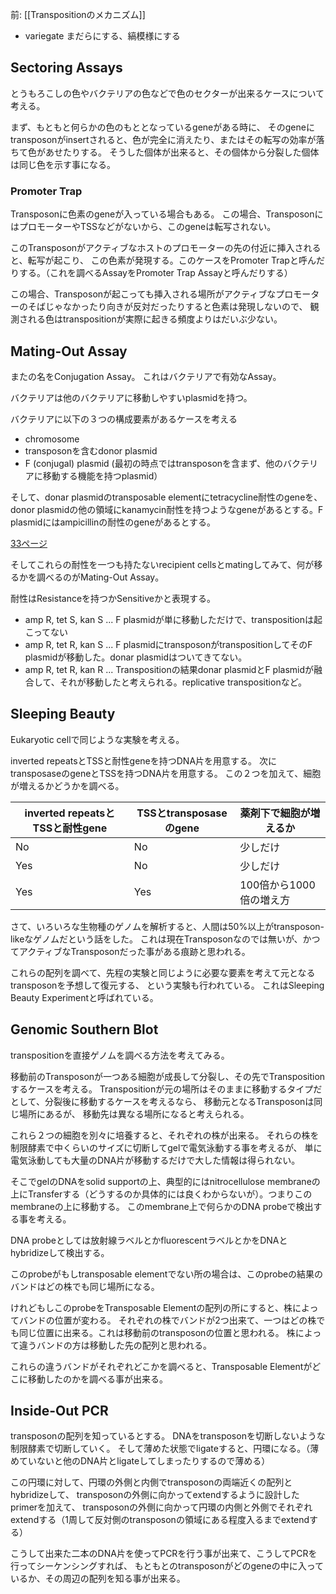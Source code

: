 前: [[Transpositionのメカニズム]]

- variegate まだらにする、縞模様にする

## Sectoring Assays

とうもろこしの色やバクテリアの色などで色のセクターが出来るケースについて考える。

まず、もともと何らかの色のもととなっているgeneがある時に、
そのgeneにtransposonがinsertされると、色が完全に消えたり、またはその転写の効率が落ちて色があせたりする。
そうした個体が出来ると、その個体から分裂した個体は同じ色を示す事になる。

### Promoter Trap

Transposonに色素のgeneが入っている場合もある。
この場合、TransposonにはプロモーターやTSSなどがないから、このgeneは転写されない。

このTransposonがアクティブなホストのプロモーターの先の付近に挿入されると、転写が起こり、
この色素が発現する。このケースをPromoter Trapと呼んだりする。（これを調べるAssayをPromoter Trap Assayと呼んだりする）

この場合、Transposonが起こっても挿入される場所がアクティブなプロモーターのそばじゃなかったり向きが反対だったりすると色素は発現しないので、
観測される色はtranspositionが実際に起きる頻度よりはだいぶ少ない。

## Mating-Out Assay

またの名をConjugation Assay。
これはバクテリアで有効なAssay。

バクテリアは他のバクテリアに移動しやすいplasmidを持つ。

バクテリアに以下の３つの構成要素があるケースを考える

- chromosome
- transposonを含むdonor plasmid
- F (conjugal) plasmid (最初の時点ではtransposonを含まず、他のバクテリアに移動する機能を持つplasmid）

そして、donar plasmidのtransposable elementにtetracycline耐性のgeneを、donor plasmidの他の領域にkanamycin耐性を持つようなgeneがあるとする。F plasmidにはampicillinの耐性のgeneがあるとする。

[33ページ](https://karino2.github.io/ImageGallery/MolecularBiology728x2.html#lg=1&slide=32)

そしてこれらの耐性を一つも持たないrecipient cellsとmatingしてみて、何が移るかを調べるのがMating-Out Assay。

耐性はResistanceを持つかSensitiveかと表現する。

- amp R, tet S, kan S ... F plasmidが単に移動しただけで、transpositionは起こってない
- amp R, tet R, kan S ... F plasmidにtransposonがtranspositionしてそのF plasmidが移動した。donar plasmidはついてきてない。
- amp R, tet R, kan R ... Transpositionの結果donar plasmidとF plasmidが融合して、それが移動したと考えられる。replicative transpositionなど。


## Sleeping Beauty

Eukaryotic cellで同じような実験を考える。

inverted repeatsとTSSと耐性geneを持つDNA片を用意する。
次にtransposaseのgeneとTSSを持つDNA片を用意する。
この２つを加えて、細胞が増えるかどうかを調べる。

| inverted repeatsとTSSと耐性gene | TSSとtransposaseのgene | 薬剤下で細胞が増えるか |
| ---- | ---- | ---- |
| No | No | 少しだけ |
| Yes | No | 少しだけ |
| Yes | Yes | 100倍から1000倍の増え方 |

さて、いろいろな生物種のゲノムを解析すると、人間は50%以上がtransposon-likeなゲノムだという話をした。
これは現在Transposonなのでは無いが、かつてアクティブなTransposonだった事がある痕跡と思われる。

これらの配列を調べて、先程の実験と同じように必要な要素を考えて元となるtransposonを予想して復元する、
という実験も行われている。
これはSleeping Beauty Experimentと呼ばれている。

## Genomic Southern Blot

transpositionを直接ゲノムを調べる方法を考えてみる。

移動前のTransposonが一つある細胞が成長して分裂し、その先でTranspositionするケースを考える。
Transpositionが元の場所はそのままに移動するタイプだとして、分裂後に移動するケースを考えるなら、
移動元となるTransposonは同じ場所にあるが、
移動先は異なる場所になると考えられる。

これら２つの細胞を別々に培養すると、それぞれの株が出来る。
それらの株を制限酵素で中くらいのサイズに切断してgelで電気泳動する事を考えるが、
単に電気泳動しても大量のDNA片が移動するだけで大した情報は得られない。

そこでgelのDNAをsolid supportの上、典型的にはnitrocellulose membraneの上にTransferする（どうするのか具体的には良くわからないが）。つまりこのmembraneの上に移動する。
このmembrane上で何らかのDNA probeで検出する事を考える。

DNA probeとしては放射線ラベルとかfluorescentラベルとかをDNAとhybridizeして検出する。

このprobeがもしtransposable elementでない所の場合は、このprobeの結果のバンドはどの株でも同じ場所になる。

けれどもしこのprobeをTransposable Elementの配列の所にすると、株によってバンドの位置が変わる。
それぞれの株でバンドが2つ出来て、一つはどの株でも同じ位置に出来る。これは移動前のtransposonの位置と思われる。
株によって違うバンドの方は移動した先の配列と思われる。

これらの違うバンドがそれぞれどこかを調べると、Transposable Elementがどこに移動したのかを調べる事が出来る。

## Inside-Out PCR

transposonの配列を知っているとする。
DNAをtransposonを切断しないような制限酵素で切断していく。
そして薄めた状態でligateすると、円環になる。（薄めていないと他のDNA片とligateしてしまったりするので薄める）

この円環に対して、円環の外側と内側でtransposonの両端近くの配列とhybridizeして、
transposonの外側に向かってextendするように設計したprimerを加えて、
transposonの外側に向かって円環の内側と外側でそれぞれextendする（1周して反対側のtransposonの領域にある程度入るまでextendする）

こうして出来た二本のDNA片を使ってPCRを行う事が出来て、こうしてPCRを行ってシーケンシングすれば、
もともとのtransposonがどのgeneの中に入っているか、その周辺の配列を知る事が出来る。